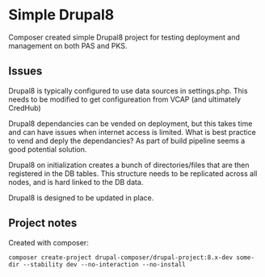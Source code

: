 # Simple Drupal8

Composer created simple Drupal8 project for testing deployment and management on both PAS and PKS.

## Issues

Drupal8 is typically configured to use data sources in settings.php.  This needs to be modified to get configureation from VCAP (and ultimately CredHub)

Drupal8 dependancies can be vended on deployment, but this takes time and can have issues when internet access is limited.  What is best practice to vend and deply the dependancies?  As part of build pipeline seems a good potential solution.

Drupal8 on initialization creates a bunch of directories/files that are then registered in the DB tables.  This structure needs to be replicated across all nodes, and is hard linked to the DB data.

Drupal8 is designed to be updated in place.

## Project notes

Created with composer:

```
composer create-project drupal-composer/drupal-project:8.x-dev some-dir --stability dev --no-interaction --no-install
```
